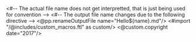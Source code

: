 <#-- The actual file name does not get interpretted, that is just being used for convention -->
<#-- The output file name changes due to the following directive -->
<@pp.renameOutputFile name="Hello${name}.md"/>
<#import "/@includes/custom_macros.ftl" as custom/>
<@custom.copyright date="2017"/>
